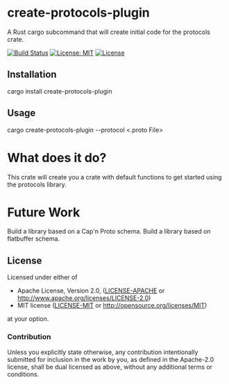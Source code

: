 # create-protocols-plugin
A Rust cargo subcommand that will create initial code for the protocols crate. 

[![Build Status](https://travis-ci.org/zutils/signals.svg?branch=master)](https://travis-ci.org/zutils/create-protocols-plugin)
[![License: MIT](https://img.shields.io/badge/License-MIT-yellow.svg)](https://github.com/zutils/create-protocols-plugin/blob/master/LICENSE-MIT)
[![License](https://img.shields.io/badge/License-Apache%202.0-blue.svg)](https://opensource.org/licenses/Apache-2.0)


## Installation
cargo install create-protocols-plugin

## Usage
cargo create-protocols-plugin <Crate Name> --protocol <.proto File>

# What does it do?
This crate will create you a crate with default functions to get started using the protocols library.

# Future Work
Build a library based on a Cap'n Proto schema.
Build a library based on flatbuffer schema.


## License

Licensed under either of

 * Apache License, Version 2.0, ([LICENSE-APACHE](LICENSE-APACHE) or http://www.apache.org/licenses/LICENSE-2.0)
 * MIT license ([LICENSE-MIT](LICENSE-MIT) or http://opensource.org/licenses/MIT)

at your option.

### Contribution

Unless you explicitly state otherwise, any contribution intentionally
submitted for inclusion in the work by you, as defined in the Apache-2.0
license, shall be dual licensed as above, without any additional terms or
conditions.
